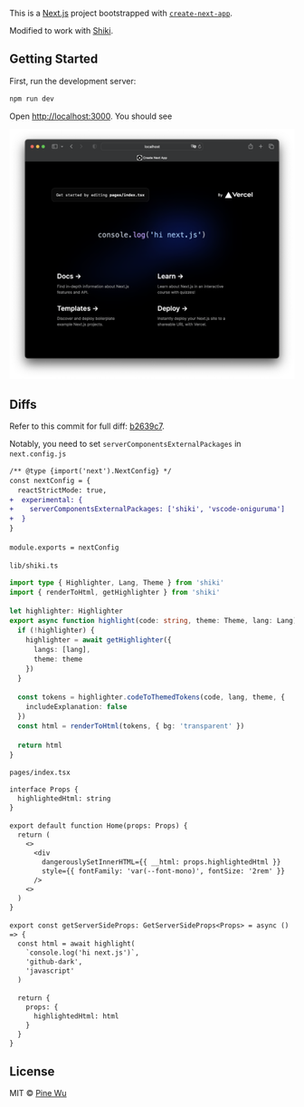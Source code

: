 This is a [Next.js](https://nextjs.org/) project bootstrapped with [`create-next-app`](https://github.com/vercel/next.js/tree/canary/packages/create-next-app).

Modified to work with [Shiki](https://github.com/shikijs/shiki).

## Getting Started

First, run the development server:

```bash
npm run dev
```

Open [http://localhost:3000](http://localhost:3000). You should see

![Shiki Safari](./screenshots/shiki-safari.png)

## Diffs

Refer to this commit for full diff: [b2639c7](https://github.com/shikijs/next-shiki/commit/b2639c704c0e2eab91c55c08a0419e6b502229eb).

Notably, you need to set `serverComponentsExternalPackages` in `next.config.js`

```diff
/** @type {import('next').NextConfig} */
const nextConfig = {
  reactStrictMode: true,
+  experimental: {
+    serverComponentsExternalPackages: ['shiki', 'vscode-oniguruma']
+  }
}

module.exports = nextConfig
```

`lib/shiki.ts`

```ts
import type { Highlighter, Lang, Theme } from 'shiki'
import { renderToHtml, getHighlighter } from 'shiki'

let highlighter: Highlighter
export async function highlight(code: string, theme: Theme, lang: Lang) {
  if (!highlighter) {
    highlighter = await getHighlighter({
      langs: [lang],
      theme: theme
    })
  }

  const tokens = highlighter.codeToThemedTokens(code, lang, theme, {
    includeExplanation: false
  })
  const html = renderToHtml(tokens, { bg: 'transparent' })

  return html
}
```

`pages/index.tsx`

```tsx
interface Props {
  highlightedHtml: string
}

export default function Home(props: Props) {
  return (
    <>
      <div
        dangerouslySetInnerHTML={{ __html: props.highlightedHtml }}
        style={{ fontFamily: 'var(--font-mono)', fontSize: '2rem' }}
      />
    <>
  )
}

export const getServerSideProps: GetServerSideProps<Props> = async () => {
  const html = await highlight(
    `console.log('hi next.js')`,
    'github-dark',
    'javascript'
  )

  return {
    props: {
      highlightedHtml: html
    }
  }
}
```

## License

MIT © [Pine Wu](https://github.com/octref)
